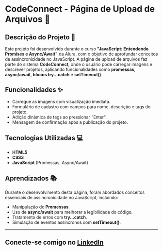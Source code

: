 # CodeConnect - Página de Upload de Arquivos 📂

## Descrição do Projeto 📄

Este projeto foi desenvolvido durante o curso **"JavaScript: Entendendo Promises e Async/Await"** da Alura, com o objetivo de aprofundar conceitos de assincronicidade no JavaScript. A página de upload de arquivos faz parte do sistema **CodeConnect**, onde o usuário pode carregar imagens e descrever projetos, aplicando funcionalidades como **promessas**, **async/await**, **blocos try...catch** e **setTimeout()**.

## Funcionalidades ✨

- Carregue as imagens com visualização imediata.
- Formulário de cadastro com campos para nome, descrição e tags do projeto.
- Adição dinâmica de tags ao pressionar "Enter".
- Mensagem de confirmação após a publicação do projeto.

## Tecnologias Utilizadas 💻

- **HTML5**
- **CSS3**
- **JavaScript** (Promessas, Async/Await)

## Aprendizados 📚

Durante o desenvolvimento desta página, foram abordados conceitos essenciais de assincronicidade no JavaScript, incluindo:

- Manipulação de **Promessas**. 
- Uso de **async/await** para melhorar a legibilidade do código.
- Tratamento de erros com **try...catch**.
- Simulação de eventos assíncronos com **setTimeout()**.
---
## Conecte-se comigo no [LinkedIn](https://www.linkedin.com/in/%C3%A1gatha-ferreira-de-siqueira-6993912b2/)
